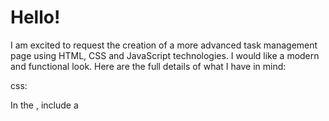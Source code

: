 # Hello!

I am excited to request the creation of a more advanced task management page using HTML, CSS and JavaScript technologies. I would like a modern and functional look. Here are the full details of what I have in mind:

<!-- HTML:

 Create a basic HTML structure with <html>, <head> and <body> tags.
 In the <head>, add meta tags for the character set and viewport, and set the page title to "To Do List". -->

css:

 In the <head>, include a <style> tag to add the CSS code.
 Style the <body> with zero margin and a standard font such as "Helvetica Neue" or Arial.
 Create a <header> with a gradient background using the linear-gradient property. Set the text color to white and center the "My Task List" text.
 Use a .container class for the main container. Set a maximum width of 800px, margins of 80px at the top and bottom, and inner padding of 2em. Add a soft shadow to the container.

Task Add Form:

 Create a form with a <form> tag inside the .container.
 Inside the form, add an <input> of type "text" for the task's text input. Set a width of 100% and style with border, rounded border and drop shadow.
 Add a <button> with the text "Add Task" inside the form. Style it with a background color (#007BFF), white text, a rounded border, and inner spacing.

Task List:

 Create an <ul> (unordered list) inside the .container.
 Add some <li> (list items) manually to represent the tasks. Each item must contain an <input> of type "checkbox" for the selection of the task and a <span> for the text of the task.
 Style the list items (<li>) to have inner spacing, a hover effect with a lighter background color, and a cursor icon when hovering over them.

JavaScript:

 Underneath the HTML structure, add a <script> tag to enclose the JavaScript code.
 Use JavaScript to create interactions with to-do list elements:
     When the checkbox is checked, apply the .completed class to the <li> to mark the task as completed.
 Add a "Delete Completed" button that, when clicked, removes <li> elements with the .completed class.

